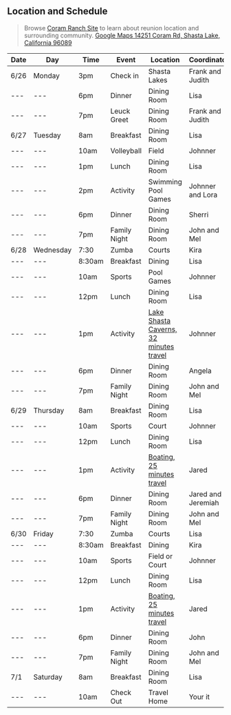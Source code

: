 ## Location and Schedule
> Browse [Coram Ranch Site](https://www.coramranch.com/) to learn about reunion location and surrounding community. [Google Maps 14251 Coram Rd, Shasta Lake, California 96089](https://www.google.com/maps/place/14251+Coram+Rd,+Shasta+Lake,+CA+96019/@40.707988,-122.44701,16z/data=!4m5!3m4!1s0x54d28be161c895ef:0xca3b8805b9b6a5ec!8m2!3d40.7079882!4d-122.4470104?hl=en)


| Date | Day | Time | Event | Location | Coordinator |
| --- | --- | --- | --- | --- | --- |
| 6/26 | Monday | 3pm | Check in | Shasta Lakes | Frank and Judith |
| --- | --- | 6pm | Dinner | Dining Room | Lisa |
| --- | --- | 7pm | Leuck Greet | Dining Room | Frank and Judith |
| 6/27 | Tuesday | 8am | Breakfast | Dining Room | Lisa |
| --- | --- | 10am | Volleyball | Field | Johnner |
| --- | --- | 1pm | Lunch | Dining Room | Lisa |
| --- | --- | 2pm | Activity | Swimming Pool Games | Johnner and Lora |
| --- | --- | 6pm | Dinner | Dining Room | Sherri |
| --- | --- | 7pm | Family Night | Dining Room | John and Mel |
| 6/28 | Wednesday | 7:30 | Zumba | Courts | Kira |
| --- | --- | 8:30am | Breakfast | Dining | Lisa |
| --- | --- | 10am | Sports | Pool Games | Johnner |
| --- | --- | 12pm | Lunch | Dining Room | Lisa |
| --- | --- | 1pm | Activity | [Lake Shasta Caverns, 32 minutes travel](http://lakeshastacaverns.clickforward.com/group-tours) | Johnner |
| --- | --- | 6pm | Dinner | Dining Room | Angela |
| --- | --- | 7pm | Family Night | Dining Room | John and Mel |
| 6/29 | Thursday | 8am | Breakfast | Dining Room | Lisa |
| --- | --- | 10am | Sports | Court | Johnner |
| --- | --- | 12pm | Lunch | Dining Room | Lisa |
| --- | --- | 1pm | Activity | [Boating, 25 minutes travel](https://bridgebayhouseboats.com/houseboats/grand-sierra) | Jared |
| --- | --- | 6pm | Dinner | Dining Room | Jared and Jeremiah |
| --- | --- | 7pm | Family Night | Dining Room | John and Mel |
| 6/30 | Friday | 7:30 | Zumba | Courts | Lisa |
| --- | --- | 8:30am | Breakfast | Dining | Kira |
| --- | --- | 10am | Sports | Field or Court | Johnner |
| --- | --- | 12pm | Lunch | Dining Room | Lisa |
| --- | --- | 1pm | Activity | [Boating, 25 minutes travel](https://bridgebayhouseboats.com/houseboats/grand-sierra) | Jared |
| --- | --- | 6pm | Dinner | Dining Room | John |
| --- | --- | 7pm | Family Night | Dining Room |John and Mel |
| 7/1 | Saturday | 8am | Breakfast | Dining Room | Lisa |
| --- | --- | 10am | Check Out | Travel Home | Your it |
